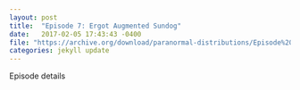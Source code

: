 ```yaml
---
layout: post
title:  "Episode 7: Ergot Augmented Sundog"
date:   2017-02-05 17:43:43 -0400
file: "https://archive.org/download/paranormal-distributions/Episode%207%20-%20Ergot-Augmented%20Sundog.mp3"
categories: jekyll update
---
```

Episode details